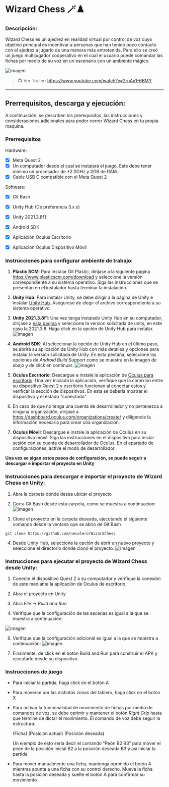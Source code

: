 # Wizard Chess 🪄♟️

### Descripción: 
Wizard Chess es un ajedrez en realidad virtual por control de voz cuyo objetivo principal es incentivar a personas que han tenido poco contacto con el ajedrez a jugarlo de una manera más entretenida. Para ello se creó un juego multijugador cooperativo en el cual el usuario puede comandar las fichas por medio de su voz en un escenario con un ambiente mágico.

![imagen](https://user-images.githubusercontent.com/53950535/205774857-7ce345ff-964d-4128-8205-65379b1c9b34.png)




> 📺 Ver Trailer: https://www.youtube.com/watch?v=2rnAn1-6BMY

---

## Prerrequisitos, descarga y ejecución:

A continuación, se describen los prerequisitos, las instrucciones y consideraciones adicionales para poder correr Wizard Chess en tu propia maquina.

### Prerrequisitos
Hardware:
- [x] Meta Quest 2
- [x] Un computador desde el cual se instalará el juego. Este debe tener minimo un procesador de +2.0GHz y 2GB de RAM.
- [x] Cable USB C compatible con el Meta Quest 2

Software:
- [x] Git Bash
- [x] Unity Hub (De preferencia 3.x.x)
- [x] Unity 2021.3.8f1 
- [x] Android SDK
- [x] Aplicación Oculus Escritorio
- [x] Aplicación Oculus Dispositivo Móvil 


### Instrucciones para configurar ambiente de trabajo: 

1. **Plastic SCM**: Para instalar Git Plastic, dirijase a la siguiente página https://www.plasticscm.com/download y seleccione la versión correspondiente a su sistema operativo. Siga las instrucciones que se presentan en el instalador hasta terminar la instalación.

2. **Unity Hub**: Para instalar Unity, se debe dirigir a la página de Unity e instalar [Unity Hub](https://unity.com/download). Asegurese de elegir el archivo correspondiente a su sistema operativo.

3. **Unity 2021.3.8f1**: Una vez tenga instalado Unity Hub en su computador, dirijase a [esta pagina](https://unity.com/releases/editor/archive) y seleccione la version solicitada de unity, en este caso la 2021.3.8. Haga click en la opción de Unity Hub para instalar.
![imagen](https://user-images.githubusercontent.com/53950535/205778534-3322b416-9c5f-4c03-93f2-db4ac49ccf45.png)

4. **Android SDK**: Al seleccionar la opción de Unity Hub en el último paso, se abrirá su aplicación de Unity Hub con más detalles y opciones para instalar la versión solicitada de Unity. En esta pestaña, seleccione las opciones de *Android Build Support* como se muestra en la imagen de abajo y de click en continuar.
![imagen](https://user-images.githubusercontent.com/53950535/205779138-c3c68cf4-cb0a-4c8b-aeaa-e33dd536ce56.png)

5. **Oculus Escritorio**: Descargue e instale la aplicación de [Oculus para escritorio](https://www.meta.com/quest/setup/). Una vez iniciada la aplicación, verifique que la conexión entre su dispositivo Quest 2 y escritorio funcionan al conectar estos y verificar la sección de dispositivos. En esta se debería mostrar el dispositivo y el estado "conectado".

6. En caso de que no tenga una cuenta de desarrollador y no pertenezca a ninguna organización, dirijase a https://dashboard.oculus.com/organizations/create/ y diligencie la información necesaria para crear una organización. 

7. **Oculus Móvil**: Descargue e instale la aplicación de Oculus en su dispositivo móvil. Siga las instrucciones en el dispositivo para iniciar sesión con su cuenta de desarrollador de Oculus. En el apartado de configuraciones, active el modo de desarrollador.

**Una vez se sigan estos pasos de configuración, se puede seguir a descargar e importar el proyecto en Unity**

### Instrucciones para descargar e importar el proyecto de Wizard Chess en Unity:

1. Abra la carpeta donde desea ubicar el proyecto
2. Corra Git Bash desde esta carpeta, como se muestra a continuacion:
![imagen](https://user-images.githubusercontent.com/53950535/205787401-fb045dca-1d04-4396-af2c-c17719aeb05b.png)

3. Clone el proyecto en la carpeta deseada, ejecutando el siguiente comando desde la ventana que se abrió de Git Bash
```git
git clone https://github.com/necalero/WizardChess
```
4. Desde Unity Hub, seleccione la opción de abrir un nuevo proyecto y seleccione el directorio donde clonó el proyecto.
![imagen](https://user-images.githubusercontent.com/53950535/205788029-d310abf7-adf6-45e6-a950-a93717fb9a86.png)

### Instrucciones para ejecutar el proyecto de Wizard Chess desde Unity:

1. Conecte el dispositivo Quest 2 a su computador y verifique la conexión de este mediante la aplicación de Oculus de escritorio. 

2. Abra el proyecto en Unity

3. Abra *File* -> *Build and Run* 

4. Verifique que la configuración de las escenas es igual a la que se muestra a continuación:
 
![imagen](https://user-images.githubusercontent.com/53950535/205791449-e1e15898-dbe8-4065-b0e8-4e0831dd252f.png)

6. Verifique que la configuración adicional es igual a la que se muestra a continuación:
![imagen](https://user-images.githubusercontent.com/53950535/205793196-0eb5f32f-09e7-4fef-aa5b-c27e4ca7479e.png)

7. Finalmente, de click en el botón Build and Run para construir el APK y ejecutarlo desde su dispositivo. 

### Instrucciones de juego

- Para iniciar la partida, haga click en el botón A

- Para moverse por las distintas zonas del tablero, haga click en el botón X 

- Para activar la funcionalidad de movimiento de fichas por medio de comandos de voz, se debe oprimir y mantener el botón *Right Grip* hasta que termine de dictar el movimiento. El comando de voz debe seguir la estructura: 

  (Ficha) (Posición actual) (Posición deseada)
  
  Un ejemplo de esto sería decir el comando “Peón B2 B3” para mover el peón de la posición inicial B2 a la posición deseada B3 y así iniciar la partida
  
- Para mover manualmente una ficha, mantenga oprimido el botón A mientras apunta a una ficha con su control derecho. Mueva la ficha hasta la posición deseada y suelte el botón A para confirmar su movimiento




